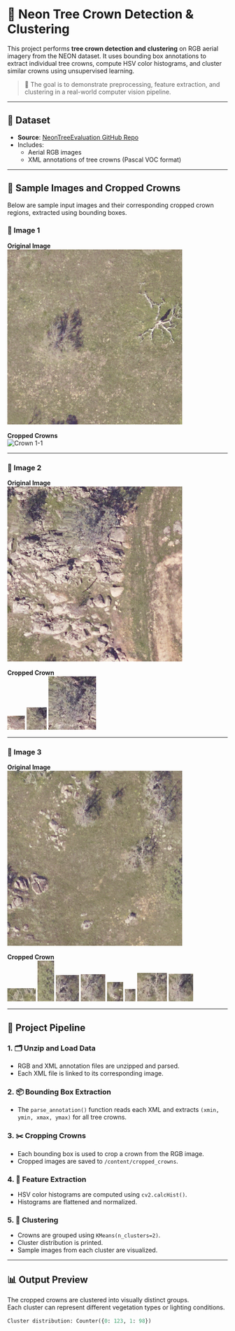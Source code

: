# 🌲 Neon Tree Crown Detection & Clustering

This project performs **tree crown detection and clustering** on RGB aerial imagery from the NEON dataset. It uses bounding box annotations to extract individual tree crowns, compute HSV color histograms, and cluster similar crowns using unsupervised learning.

> 🎯 The goal is to demonstrate preprocessing, feature extraction, and clustering in a real-world computer vision pipeline.

---

## 📂 Dataset

- **Source**: [NeonTreeEvaluation GitHub Repo](https://github.com/weecology/NeonTreeEvaluation)
- Includes:
  - Aerial RGB images
  - XML annotations of tree crowns (Pascal VOC format)

---

## 📸 Sample Images and Cropped Crowns

Below are sample input images and their corresponding cropped crown regions, extracted using bounding boxes.

### 🔹 Image 1

**Original Image**  
![Image 1](samples/first_image/2018_SJER_3_252000_4106000_image_234.tif)

**Cropped Crowns**  
![Crown 1-1](samples/first_image/2018_SJER_3_252000_4106000_image_234_crown_0.jpgg)  

---

### 🔹 Image 2

**Original Image**  
![Image 2](samples/second_image/2018_SJER_3_252000_4106000_image_326.tif)

**Cropped Crown**  
![Crown 2-1](samples/second_image/2018_SJER_3_252000_4106000_image_326_crown_0.jpg)
![Crown 2-2](samples/second_image/2018_SJER_3_252000_4106000_image_326_crown_1.jpg)
![Crown 2-3](samples/second_image/2018_SJER_3_252000_4106000_image_326_crown_2.jpg)

---

### 🔹 Image 3

**Original Image**  
![Image 3](samples/third_image/2018_SJER_3_252000_4104000_image_628.tif)

**Cropped Crown**  
![Crown 3-1](samples/third_image/2018_SJER_3_252000_4104000_image_628_crown_0.jpg)
![Crown 3-2](samples/third_image/2018_SJER_3_252000_4104000_image_628_crown_1.jpg)
![Crown 3-3](samples/third_image/2018_SJER_3_252000_4104000_image_628_crown_2.jpg)
![Crown 3-4](samples/third_image/2018_SJER_3_252000_4104000_image_628_crown_3.jpg)
![Crown 3-5](samples/third_image/2018_SJER_3_252000_4104000_image_628_crown_4.jpg)
![Crown 3-6](samples/third_image/2018_SJER_3_252000_4104000_image_628_crown_5.jpg)
![Crown 3-7](samples/third_image/2018_SJER_3_252000_4104000_image_628_crown_6.jpg)
![Crown 3-8](samples/third_image/2018_SJER_3_252000_4104000_image_628_crown_7.jpg)

---

## 🧠 Project Pipeline

### 1. 🗂️ Unzip and Load Data
- RGB and XML annotation files are unzipped and parsed.
- Each XML file is linked to its corresponding image.

### 2. 📦 Bounding Box Extraction
- The `parse_annotation()` function reads each XML and extracts `(xmin, ymin, xmax, ymax)` for all tree crowns.

### 3. ✂️ Cropping Crowns
- Each bounding box is used to crop a crown from the RGB image.
- Cropped images are saved to `/content/cropped_crowns`.

### 4. 🌈 Feature Extraction
- HSV color histograms are computed using `cv2.calcHist()`.
- Histograms are flattened and normalized.

### 5. 🤖 Clustering
- Crowns are grouped using `KMeans(n_clusters=2)`.
- Cluster distribution is printed.
- Sample images from each cluster are visualized.

---

## 📊 Output Preview

The cropped crowns are clustered into visually distinct groups.  
Each cluster can represent different vegetation types or lighting conditions.

```python
Cluster distribution: Counter({0: 123, 1: 98})
